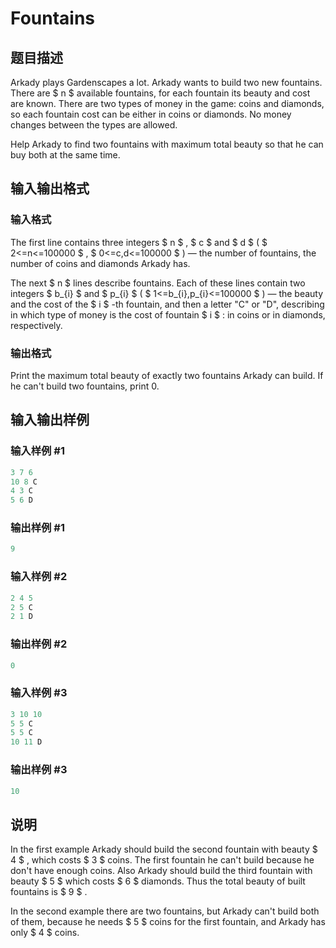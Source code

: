 # Fountains

## 题目描述

Arkady plays Gardenscapes a lot. Arkady wants to build two new fountains. There are $ n $ available fountains, for each fountain its beauty and cost are known. There are two types of money in the game: coins and diamonds, so each fountain cost can be either in coins or diamonds. No money changes between the types are allowed.

Help Arkady to find two fountains with maximum total beauty so that he can buy both at the same time.

## 输入输出格式

### 输入格式

The first line contains three integers $ n $ , $ c $ and $ d $ ( $ 2<=n<=100000 $ , $ 0<=c,d<=100000 $ ) — the number of fountains, the number of coins and diamonds Arkady has.

The next $ n $ lines describe fountains. Each of these lines contain two integers $ b_{i} $ and $ p_{i} $ ( $ 1<=b_{i},p_{i}<=100000 $ ) — the beauty and the cost of the $ i $ -th fountain, and then a letter "C" or "D", describing in which type of money is the cost of fountain $ i $ : in coins or in diamonds, respectively.

### 输出格式

Print the maximum total beauty of exactly two fountains Arkady can build. If he can't build two fountains, print 0.

## 输入输出样例

### 输入样例 #1

```cpp
3 7 6
10 8 C
4 3 C
5 6 D

```
### 输出样例 #1

```cpp
9

```
### 输入样例 #2

```cpp
2 4 5
2 5 C
2 1 D

```
### 输出样例 #2

```cpp
0

```
### 输入样例 #3

```cpp
3 10 10
5 5 C
5 5 C
10 11 D

```
### 输出样例 #3

```cpp
10

```
## 说明

In the first example Arkady should build the second fountain with beauty $ 4 $ , which costs $ 3 $ coins. The first fountain he can't build because he don't have enough coins. Also Arkady should build the third fountain with beauty $ 5 $ which costs $ 6 $ diamonds. Thus the total beauty of built fountains is $ 9 $ .

In the second example there are two fountains, but Arkady can't build both of them, because he needs $ 5 $ coins for the first fountain, and Arkady has only $ 4 $ coins.

